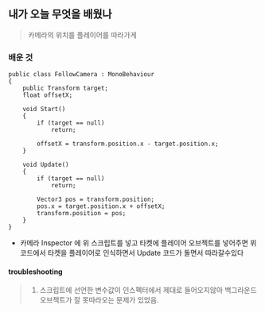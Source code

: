 ## 내가 오늘 무엇을 배웠나

> 카메라의 위치를 플레이어를 따라가게

### 배운 것 
```
public class FollowCamera : MonoBehaviour
{
    public Transform target;
    float offsetX;

    void Start()
    {
        if (target == null)
            return;

        offsetX = transform.position.x - target.position.x;
    }

    void Update()
    {
        if (target == null)
            return;

        Vector3 pos = transform.position;
        pos.x = target.position.x + offsetX;
        transform.position = pos;
    }
}
```
- 카메라 Inspector 에 위 스크립트를 넣고 타켓에 플레이어 오브젝트를 넣어주면 위 코드에서 타켓을 플레이어로 인식하면서 Update 코드가 돌면서 따라갈수있다

#### troubleshooting
> 1. 스크립트에 선언한 변수값이 인스펙터에서 제대로 들어오지않아 백그라운드 오브젝트가 잘 못따라오는 문제가 있었음.